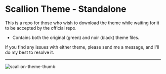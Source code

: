 # Scallion Theme - Standalone
This is a repo for those who wish to download the theme while waiting for it to be accepted by the official repo.

- Contains both the original (green) and noir (black) theme files.

If you find any issues with either theme, please send me a message, and I'll do my best to resolve it.

---

![scallion-theme-thumb](https://github.com/user-attachments/assets/122b662f-a27d-468a-89d4-139a93d3af5e)
